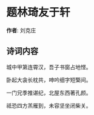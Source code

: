 # 题林琦友于轩

**作者**: 刘克庄

## 诗词内容

城中甲第连霄汉，吾子书窗占地悭。

卧起大衾长枕共，呻吟细字短檠间。

一门兄季推谌纪，北屋东西著孔颜。

祗恐四方羔雁到，未容坚坐闭柴关。

